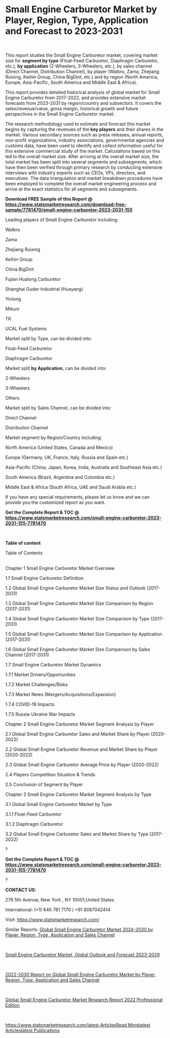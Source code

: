 <h1>Small Engine Carburetor Market by Player, Region, Type, Application and Forecast to 2023-2031</h1><br/><p>This report studies the Small Engine Carburetor market, covering market size for <strong>segment by type</strong> (Float-Feed Carburetor, Diaphragm Carburetor, etc.), <strong>by application</strong> (2-Wheelers, 3-Wheelers, etc.), by sales channel (Direct Channel, Distribution Channel), by player (Walbro, Zama, Zhejiang Ruixing, Keihin Group, China BigDint, etc.) and by region (North America, Europe, Asia-Pacific, South America and Middle East & Africa).</p>
 
 
 
 <p>This report provides detailed historical analysis of global market for Small Engine Carburetor from 2017-2022, and provides extensive market forecasts from 2023-2031 by region/country and subsectors. It covers the sales/revenue/value, gross margin, historical growth and future perspectives in the Small Engine Carburetor market.</p>
 
 
 
 <p>The research methodology used to estimate and forecast this market begins by capturing the revenues of the <strong>key players</strong> and their shares in the market. Various secondary sources such as press releases, annual reports, non-profit organizations, industry associations, governmental agencies and customs data, have been used to identify and collect information useful for this extensive commercial study of the market. Calculations based on this led to the overall market size. After arriving at the overall market size, the total market has been split into several segments and subsegments, which have then been verified through primary research by conducting extensive interviews with industry experts such as CEOs, VPs, directors, and executives. The data triangulation and market breakdown procedures have been employed to complete the overall market engineering process and arrive at the exact statistics for all segments and subsegments.</p>
 
 
 
 <p><strong>Download FREE Sample of this Report @ <a href="https://www.statsmarketresearch.com/download-free-sample/7781470/small-engine-carburetor-2023-2031-155">https://www.statsmarketresearch.com/download-free-sample/7781470/small-engine-carburetor-2023-2031-155</a></strong></p>
 
 
 
 <p>Leading players of Small Engine Carburetor including:</p>
 
 
 
 <p>Walbro</p>
 
 
 
 <p>Zama</p>
 
 
 
 <p>Zhejiang Ruixing</p>
 
 
 
 <p>Keihin Group</p>
 
 
 
 <p>China BigDint</p>
 
 
 
 <p>Fujian Hualong Carburetor</p>
 
 
 
 <p>Shanghai Guder Industrial (Huayang)</p>
 
 
 
 <p>Yinlong</p>
 
 
 
 <p>Mikuni</p>
 
 
 
 <p>TK</p>
 
 
 
 <p>UCAL Fuel Systems</p>
 
 
 
 <p>Market split by Type, can be divided into:</p>
 
 
 
 <p>Float-Feed Carburetor</p>
 
 
 
 <p>Diaphragm Carburetor</p>
 
 
 
 <p>Market split <strong>by Application</strong>, can be divided into:</p>
 
 
 
 <p>2-Wheelers</p>
 
 
 
 <p>3-Wheelers</p>
 
 
 
 <p>Others</p>
 
 
 
 <p>Market split by Sales Channel, can be divided into:</p>
 
 
 
 <p>Direct Channel</p>
 
 
 
 <p>Distribution Channel</p>
 
 
 
 <p>Market segment by Region/Country including:</p>
 
 
 
 <p>North America (United States, Canada and Mexico)</p>
 
 
 
 <p>Europe (Germany, UK, France, Italy, Russia and Spain etc.)</p>
 
 
 
 <p>Asia-Pacific (China, Japan, Korea, India, Australia and Southeast Asia etc.)</p>
 
 
 
 <p>South America (Brazil, Argentina and Colombia etc.)</p>
 
 
 
 <p>Middle East & Africa (South Africa, UAE and Saudi Arabia etc.)</p>
 
 
 
 <p>If you have any special requirements, please let us know and we can provide you the customized report as you want.</p>
 
 
 
 <div><b>Get the Complete Report & TOC @ <a href="https://www.statsmarketresearch.com/small-engine-carburetor-2023-2031-155-7781470">https://www.statsmarketresearch.com/small-engine-carburetor-2023-2031-155-7781470</a></b></div>
 
 
 
 <p><br />
 
 <b>Table of content</b></p>
 
 
 
 <p>Table of Contents<br />
 
 <br />
 
 Chapter 1 Small Engine Carburetor Market Overview<br />
 
 1.1 Small Engine Carburetor Definition<br />
 
 1.2 Global Small Engine Carburetor Market Size Status and Outlook (2017-2031)<br />
 
 1.3 Global Small Engine Carburetor Market Size Comparison by Region (2017-2031)<br />
 
 1.4 Global Small Engine Carburetor Market Size Comparison by Type (2017-2031)<br />
 
 1.5 Global Small Engine Carburetor Market Size Comparison by Application (2017-2031)<br />
 
 1.6 Global Small Engine Carburetor Market Size Comparison by Sales Channel (2017-2031)<br />
 
 1.7 Small Engine Carburetor Market Dynamics<br />
 
 1.7.1 Market Drivers/Opportunities<br />
 
 1.7.2 Market Challenges/Risks<br />
 
 1.7.3 Market News (Mergers/Acquisitions/Expansion)<br />
 
 1.7.4 COVID-19 Impacts<br />
 
 1.7.5 Russia-Ukraine War Impacts<br />
 
 Chapter 2 Small Engine Carburetor Market Segment Analysis by Player<br />
 
 2.1 Global Small Engine Carburetor Sales and Market Share by Player (2020-2022)<br />
 
 2.2 Global Small Engine Carburetor Revenue and Market Share by Player (2020-2022)<br />
 
 2.3 Global Small Engine Carburetor Average Price by Player (2020-2022)<br />
 
 2.4 Players Competition Situation & Trends<br />
 
 2.5 Conclusion of Segment by Player<br />
 
 Chapter 3 Small Engine Carburetor Market Segment Analysis by Type<br />
 
 3.1 Global Small Engine Carburetor Market by Type<br />
 
 3.1.1 Float-Feed Carburetor<br />
 
 3.1.2 Diaphragm Carburetor<br />
 
 3.2 Global Small Engine Carburetor Sales and Market Share by Type (2017-2022)<br />
 
 ? </p>
 
 
 
 <div><b>Get the Complete Report & TOC @ <a href="https://www.statsmarketresearch.com/small-engine-carburetor-2023-2031-155-7781470">https://www.statsmarketresearch.com/small-engine-carburetor-2023-2031-155-7781470</a></b></div>
 
 
 
 <p>? </p>
 
 
 
 <p><b>CONTACT US:</b><br />
 
 276 5th Avenue, New York , NY 10001,United States<br />
 
 International: (+1) 646 781 7170 / +91 8087042414<br />
 
 Visit: <a href="https://www.statsmarketresearch.com/">https://www.statsmarketresearch.com/</a><br />
 
 Similar Reports: <a href="https://www.statsmarketresearch.com/small-engine-carburetor-2023-2031-155-7781470">Global Small Engine Carburetor Market 2024-2030 by Player, Region, Type, Application and Sales Channel</a><br />
 
 <br />
 
 <a href="https://www.statsmarketresearch.com/small-engine-carburetor-2023-2031-155-7781470">Small Engine Carburetor Market, Global Outlook and Forecast 2023-2029</a><br />
 
 <br />
 
 <a href="https://www.statsmarketresearch.com/small-engine-carburetor-2023-2031-155-7781470">2022-2030 Report on Global Small Engine Carburetor Market by Player, Region, Type, Application and Sales Channel</a><br />
 
 <br />
 
 <a href="https://www.statsmarketresearch.com/small-engine-carburetor-2023-2031-155-7781470">Global Small Engine Carburetor Market Research Report 2022 Professional Edition</a><br />
 
 <br />
 
 <a href="https://gyeongbokgung.com">https://www.statsmarketresearch.com/</a><a href="https://hallyeomaritime.com">latest Articles</a><a href="https://jingwansa.com">Read More</a><a href="https://nguoiviet.jp/">latest Articles</a><a href="https://www.intelmarketresearch.com/">latest Publications</a></p>